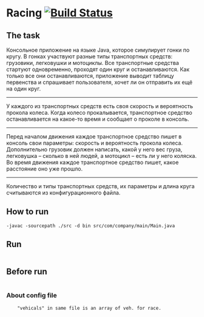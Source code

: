 Racing [![Build Status](https://travis-ci.org/Zhogolev/Racing.svg?branch=master)](https://travis-ci.org/Zhogolev/Racing)&nbsp;
==========

## The task

  Консольное приложение на языке Java, которое симулирует гонки по кругу. В гонках участвуют разные типы транспортных средств: грузовики, легковушки и мотоциклы. Все транспортные средства стартуют одновременно, проходят один круг и останавливаются. Как только все они останавливаются, приложение выводит таблицу первенства и спрашивает пользователя, хочет ли он отправить их ещё на один круг.
***
  У каждого из транспортных средств есть своя скорость и вероятность прокола колеса. Когда колесо прокалывается, транспортное средство останавливается на какое-то время и сообщает о проколе в консоль.
***
  Перед началом движения каждое транспортное средство пишет в консоль свои параметры: скорость и вероятность прокола колеса. Дополнительно грузовик должен написать, какой у него вес груза, легковушка – сколько в ней людей, а мотоцикл – есть ли у него коляска. Во время движения каждое транспортное средство пишет, какое расстояние оно уже прошло. 
***
Количество и типы транспортных средств, их параметры и длина круга считываются из конфигурационного файла.  

## How to run 

```Compile app in console :
-javac -sourcepath ./src -d bin src/com/company/main/Main.java
```

## Run
```Command in console from root project to run the Race -java -classpath ./bin com/company/main/Main
```

## Before run
```Copy "resources" folder from src/com/company/ to bin/com/company/ folder resources contain the config file RaceConfig.json
```
### About config file 
``` "distance"  mean lap distance 
    "vehicals" in same file is an array of veh. for race.
```
